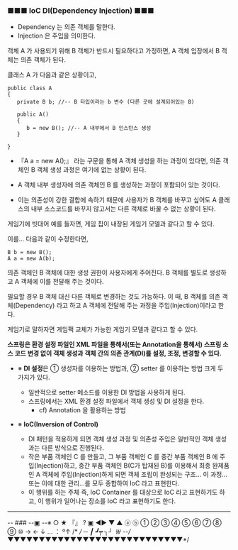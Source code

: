 ### ■■■ IoC DI(Dependency Injection) ■■■
- Dependency 는 의존 객체를 말한다.
- Injection 은 주입을 의미한다.


객체 A 가 사용되기 위해 B 객체가 반드시 필요하다고 가정하면,
A 객체 입장에서 B 객체는 의존 객체가 된다.

클래스 A 가 다음과 같은 상황이고,

```
public class A
{
   private B b; //-- B 타입이라는 b 변수 (다른 곳에 설계되어있는 B)

   public A()
   {
      b = new B(); //-- A 내부에서 B 인스턴스 생성
   }

}
```

- 『A a = new A();』 라는 구문을 통해 A 객체 생성을 하는 과정이 있다면,
의존 객체인 B 객체 생성 과정은 여기에 없는 상황이 된다.
- A 객체 내부 생성자에 의존 객체인 B 를 생성하는 과정이 포함되어 있는 것이다.

- 이는 의존성이 강한 결합에 속하기 때문에 
사용자가 B 객체를 바꾸고 싶어도 A 클래스의 내부 소스코드를 바꾸지 않고서는
다른 객체로 바꿀 수 없는 상황이 된다.

게임기에 빗대어 예를 들자면, 게임 칩이 내장된 게임기 모델과 같다고 할 수 있다.

이를... 다음과 같이 수정한다면, 
```
B b = new B();
A a = new A(b);
```

의존 객체인 B 객체에 대한 생성 권한이 사용자에게 주어진다.
B 객체를 별도로 생성하고 A 객체에 이를 전달해 주는 것이다.

필요할 경우 B 객체 대신 다른 객체로 변경하는 것도 가능하다.
이 때, B 객체를 의존 객체(Dependency) 라고 하고
A 객체에 전달해 주는 과정을 주입(Injection)이라고 한다.

게임기로 말하자면 게임팩 교체가 가능한 게임기 모델과 같다고 할 수 있다.

**스프링은 환경 설정 파일인 XML 파일을 통해서(또는 Annotation을 통해서)
스프링 소스 코드 변경 없이 객체 생성과
객체 간의 의존 관계(DI)를 설정, 조정, 변경할 수 있다.**

- ※ **DI 설정**은 ① 생성자를 이용하는 방법과, ② setter 를 이용하는 방법 
   크게 두 가지가 있다.
    - 일반적으로 setter 메소드를 이용한 DI 방법을 사용하게 된다.
    - 스프링에서는 XML 환경 설정 파일에서 객체 생성 및 DI 설정을 한다.
      - cf) Annotation 을 활용하는 방법

- ※ **IoC(Inversion of Control)**
    - DI 패턴을 적용하게 되면 객체 생성 과정 및 의존성 주입은 일반적인 객체 생성과는 다른 방식으로 진행된다.
    - 작은 부품 객체인 C 를 만들고, 그 부품 객체인 C 를 중간 부품 객체인 B 에 주입(Injection)하고, 중간 부품 객체인 B(C가 탑재된 B)를 이용해서 최종 완제품인 A 객체에 주입(Injection)하게 되면 객체 조립이 완성되는 구조... 이 과정... 또는 이에 대한 관리...를 모두 종합하여 IoC 라고 표현한다.
    - 이 행위를 하는 주체 즉, IoC Container 를 대상으로 IoC 라고 표현하기도 하고,
   이 행위가 일어나는 장소를 IoC 라고 표현하기도 한다.

---
-- ### --▣ --※ ○ ★ 『』 ? ▣ ◀▶ ▼ ▲ ⓐ ⓑ ① ② ③ ④ ⑤ ⑥ ⑦ ⑧ ⑨ ⑩  →   ←  ↓  …  ： º↑ /* */  ─ ┃ ┛┯ ┐┘ ￦
--/*▼▼▼▼▼▼▼▼▼▼▼▼▼▼▼▼▼▼▼▼▼▼▼▼▼▼▼▼*/